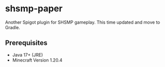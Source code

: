# shsmp-paper
Another Spigot plugin for SHSMP gameplay. This time updated and move to Gradle.

## Prerequisites
- Java 17+ (JRE)
- Minecraft Version 1.20.4